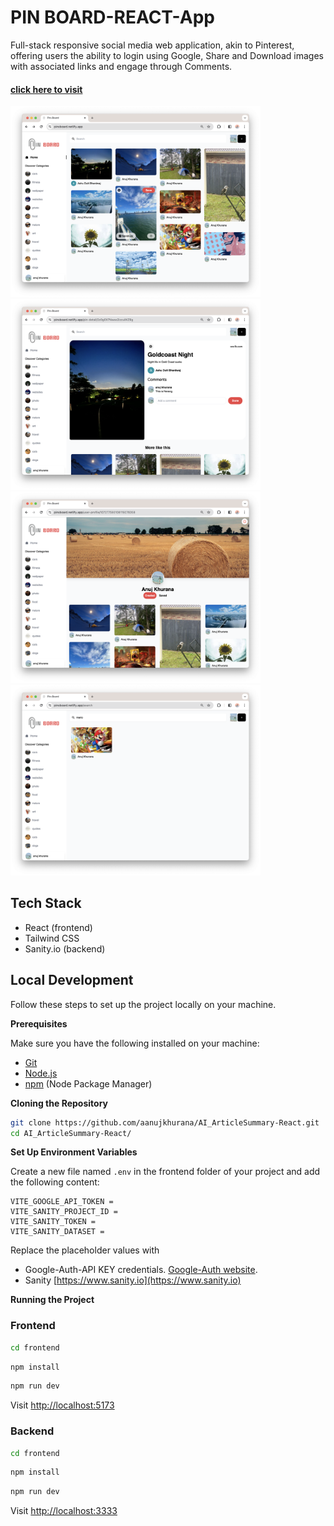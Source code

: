 # PIN BOARD-REACT-App
Full-stack responsive social media web application, akin to Pinterest, offering users the ability to login using Google, Share and Download images with associated links and engage through Comments. 
#### [click here to visit](https://pinsboard.netlify.app)

<div align="left">
    <img src="/screenshots/img4.png" width="400px"</img>
    <img src="/screenshots/img3.png" width="400px"</img>
    <img src="/screenshots/img2.png" width="400px"</img>
    <img src="/screenshots/img1.png" width="400px"</img>
</div>


## Tech Stack

- React (frontend)
- Tailwind CSS
- Sanity.io (backend)


## Local Development
Follow these steps to set up the project locally on your machine.

**Prerequisites**

Make sure you have the following installed on your machine:

- [Git](https://git-scm.com/)
- [Node.js](https://nodejs.org/en)
- [npm](https://www.npmjs.com/) (Node Package Manager)

**Cloning the Repository**

```bash
git clone https://github.com/aanujkhurana/AI_ArticleSummary-React.git
cd AI_ArticleSummary-React/
```

**Set Up Environment Variables**

Create a new file named `.env` in the frontend folder of your project and add the following content:

```env
VITE_GOOGLE_API_TOKEN = 
VITE_SANITY_PROJECT_ID = 
VITE_SANITY_TOKEN =  
VITE_SANITY_DATASET = 
```

Replace the placeholder values with  
- Google-Auth-API KEY credentials. [Google-Auth website](https://rapidapi.com).
- Sanity [https://www.sanity.io](https://www.sanity.io)


**Running the Project**

### Frontend

```bash
cd frontend
```
```bash
npm install
```
```bash
npm run dev
```
Visit [http://localhost:5173](http://localhost:5173)

### Backend

```bash
cd frontend
```
```bash
npm install
```
```bash
npm run dev
```
Visit [http://localhost:3333](http://localhost:3333)

